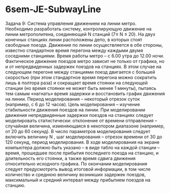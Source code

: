# 6sem-JE-SubwayLine
Задача 9: Система управления движением на линии метро.
Необходимо разработать систему, контролирующую движение на
линии метрополитена, соединяющей N станций (7≤ N ≤ 20).
На двух конечных станциях линии расположены депо, в которых стоят
свободные поезда. Движение по линии осуществляется в обе стороны, известно
стандартное время перегона между каждыми двумя соседними станциями.
Время работы метро – с 6.00 утра до 12.00 ночи.
Фактическое движение поездов метро зависит не только от графика, но и
от непредвиденных задержек поездов на станциях. В
этом случае на следующем перегоне между станциями поезд двигается с
большей скоростью (при этом стандартное время перегона можно сократить
лишь в полтора раза) и сокращает
время стоянки на следующей станции (но время стоянки не может быть менее 1
минуты), пытаясь тем самым «нагнать» время задержки и восстановить график
движения на линии.
Период моделирования – некоторый отрезок суток (например, с 6 до 12
часов). Цель моделирования – изучение стабильности движения поездов на
линии.
При моделировании движения непредвиденные задержки поездов на
станциях следует моделировать статистически: отклонение от времени
отправления – случайная величина, изменяющаяся в некотором диапазоне
(например, от 20 до 60 секунд).
В число параметров моделирования следует включить величину N , шаг
моделирования – отрезок времени от 30 до 120 секунд, период моделирования. В
ходе моделирования на экране компьютера должно быть указано – в виде табло на каждой 
станции – время, прошедшее после прибытия последнего поезда на станцию, и длительность
его стоянки, а также время сдвига движения относительно исходного графика. По окончании
моделирования следует предусмотреть вывод итоговой информации, в том числе
количество и среднюю величину возникших задержек поездов, максимальный и
средний интервал между прибытием поездов на станцию.
